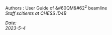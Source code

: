 

Authors : User Guide of &#60QM&#62<sup>2</sup> beamline
<br>
<i> Staff scitients at CHESS ID4B <i>


Date: 
<br>
2023-5-4
